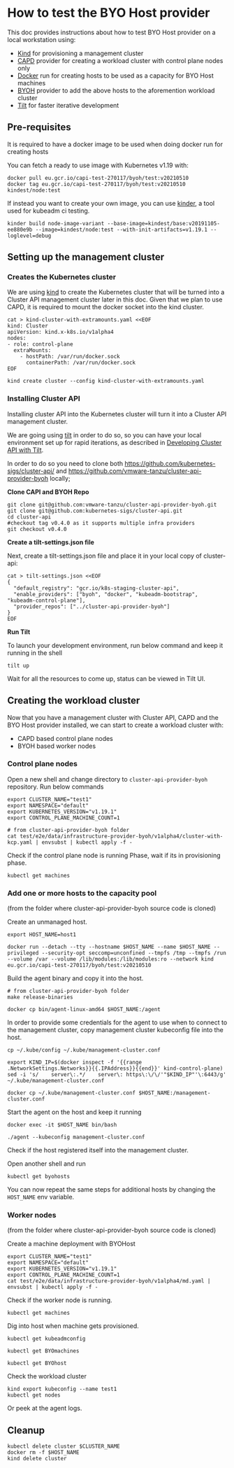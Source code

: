 # How to test the BYO Host provider

This doc provides instructions about how to test BYO Host provider on a local workstation using:

- [Kind](https://kind.sigs.k8s.io/docs/user/quick-start/#installation) for provisioning a management cluster
- [CAPD](https://github.com/kubernetes-sigs/cluster-api/tree/master/test/infrastructure/docker) provider for creating a workload cluster with control plane nodes only
- [Docker](https://docs.docker.com/engine/install/) run for creating hosts to be used as a capacity for BYO Host machines
- [BYOH](https://github.com/vmware-tanzu/cluster-api-provider-byoh) provider to add the above hosts to the aforemention workload cluster
- [Tilt](https://docs.tilt.dev/install.html) for faster iterative development

## Pre-requisites

It is required to have a docker image to be used when doing docker run for creating hosts

You can fetch a ready to use image with Kubernetes v1.19 with:

```shell
docker pull eu.gcr.io/capi-test-270117/byoh/test:v20210510
docker tag eu.gcr.io/capi-test-270117/byoh/test:v20210510 kindest/node:test
```

If instead you want to create your own image, you can use [kinder](https://github.com/kubernetes/kubeadm/tree/master/kinder), a tool used for kubeadm ci testing.

```shell
kinder build node-image-variant --base-image=kindest/base:v20191105-ee880e9b --image=kindest/node:test --with-init-artifacts=v1.19.1 --loglevel=debug
```

## Setting up the management cluster

### Creates the Kubernetes cluster

We are using [kind](https://kind.sigs.k8s.io/) to create the Kubernetes cluster that will be turned into a Cluster API management cluster later in this doc.
Given that we plan to use CAPD, it is required to mount the docker socket into the kind cluster.

```shell
cat > kind-cluster-with-extramounts.yaml <<EOF
kind: Cluster
apiVersion: kind.x-k8s.io/v1alpha4
nodes:
- role: control-plane
  extraMounts:
    - hostPath: /var/run/docker.sock
      containerPath: /var/run/docker.sock
EOF

kind create cluster --config kind-cluster-with-extramounts.yaml
```

### Installing Cluster API

Installing cluster API into the Kubernetes cluster will turn it into a Cluster API management cluster.

We are going using [tilt](https://tilt.dev/) in order to do so, so you can have your local environment set up for rapid iterations, as described in
[Developing Cluster API with Tilt](https://cluster-api.sigs.k8s.io/developer/tilt.html).

In order to do so you need to clone both https://github.com/kubernetes-sigs/cluster-api/ and https://github.com/vmware-tanzu/cluster-api-provider-byoh locally;

__Clone CAPI and BYOH Repo__
```shell
git clone git@github.com:vmware-tanzu/cluster-api-provider-byoh.git
git clone git@github.com:kubernetes-sigs/cluster-api.git
cd cluster-api
#checkout tag v0.4.0 as it supports multiple infra providers
git checkout v0.4.0 
```


__Create a tilt-settings.json file__

Next, create a tilt-settings.json file and place it in your local copy of cluster-api:  

```shell
cat > tilt-settings.json <<EOF
{
  "default_registry": "gcr.io/k8s-staging-cluster-api",
  "enable_providers": ["byoh", "docker", "kubeadm-bootstrap", "kubeadm-control-plane"],
  "provider_repos": ["../cluster-api-provider-byoh"]
}
EOF
```

__Run Tilt__

To launch your development environment, run below command and keep it running in the shell

```shell
tilt up
```
Wait for all the resources to come up, status can be viewed in Tilt UI.
## Creating the workload cluster

Now that you have a management cluster with Cluster API, CAPD and the BYO Host provider installed, we can start to create a workload
cluster with:

- CAPD based control plane nodes
- BYOH based worker nodes

### Control plane nodes

Open a new shell and change directory to `cluster-api-provider-byoh` repository. Run below commands

```shell
export CLUSTER_NAME="test1"
export NAMESPACE="default"
export KUBERNETES_VERSION="v1.19.1"
export CONTROL_PLANE_MACHINE_COUNT=1

# from cluster-api-provider-byoh folder
cat test/e2e/data/infrastructure-provider-byoh/v1alpha4/cluster-with-kcp.yaml | envsubst | kubectl apply -f -
```

Check if the control plane node is running Phase, wait if its in provisioning phase.

```shell
kubectl get machines 
```

### Add one or more hosts to the capacity pool

(from the folder where cluster-api-provider-byoh source code is cloned)

Create an unmanaged host.

```shell
export HOST_NAME=host1

docker run --detach --tty --hostname $HOST_NAME --name $HOST_NAME --privileged --security-opt seccomp=unconfined --tmpfs /tmp --tmpfs /run --volume /var --volume /lib/modules:/lib/modules:ro --network kind eu.gcr.io/capi-test-270117/byoh/test:v20210510
```

Build the agent binary and copy it into the host.

```shell
# from cluster-api-provider-byoh folder
make release-binaries

docker cp bin/agent-linux-amd64 $HOST_NAME:/agent
```

In order to provide some credentials for the agent to use when to connect to the management cluster, copy management cluster kubeconfig file into the host.

```shell	
cp ~/.kube/config ~/.kube/management-cluster.conf

export KIND_IP=$(docker inspect -f '{{range .NetworkSettings.Networks}}{{.IPAddress}}{{end}}' kind-control-plane)
sed -i 's/    server\:.*/    server\: https\:\/\/'"$KIND_IP"'\:6443/g' ~/.kube/management-cluster.conf

docker cp ~/.kube/management-cluster.conf $HOST_NAME:/management-cluster.conf
```

Start the agent on the host and keep it running

```shell
docker exec -it $HOST_NAME bin/bash

./agent --kubeconfig management-cluster.conf
```

Check if the host registered itself into the management cluster.

Open another shell and run
```shell
kubectl get byohosts 
```
You can now repeat the same steps for additional hosts by changing the `HOST_NAME` env variable.

### Worker nodes
(from the folder where cluster-api-provider-byoh source code is cloned)

Create a machine deployment with BYOHost

```shell
export CLUSTER_NAME="test1"
export NAMESPACE="default"
export KUBERNETES_VERSION="v1.19.1"
export CONTROL_PLANE_MACHINE_COUNT=1
cat test/e2e/data/infrastructure-provider-byoh/v1alpha4/md.yaml | envsubst | kubectl apply -f -
```

Check if the worker node is running.

```shell
kubectl get machines 
```

Dig into host when machine gets provisioned.

```shell
kubectl get kubeadmconfig

kubectl get BYOmachines  

kubectl get BYOhost 
```

Check the workload cluster

```shell
kind export kubeconfig --name test1
kubectl get nodes
```

Or peek at the agent logs.
## Cleanup

```shell
kubectl delete cluster $CLUSTER_NAME
docker rm -f $HOST_NAME
kind delete cluster
```
